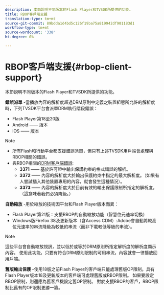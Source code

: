 ```yaml
---
description: 本節說明不同版本的Flash Player和TVSDK所提供的功能。
title: RBOP客戶端支援
translation-type: tm+mt
source-git-commit: 89bdda1d4bd5c126f19ba75a819942df901183d1
workflow-type: tm+mt
source-wordcount: '338'
ht-degree: 0%

---
```



# RBOP客戶端支援{#rbop-client-support}

本節說明不同版本的Flash Player和TVSDK所提供的功能。

**錯誤派單** -當播放內容的解析度超過DRM原則中定義之裝置組態所允許的解析度時，下列TVSDK平台會派單DRM執行階段錯誤：

* Flash Player第18至20版
* Android —— 版本
* iOS —— 版本

>[!NOTE]
>
>* 所有Flash和行動平台都支援錯誤派單，但只有上述TVSDK用戶端會處理與RBOP相關的錯誤。
>* 與RBOP相關的[DRM客戶端錯誤](https://help.adobe.com/en_US/primetime/drm/index.html#reference-DRM_Client_Error_Messages):
   >    * **3371**  —— 基於許可證中輸出保護約束的格式錯誤的解析。
   >    * **3372**  —— 內容的解析度大於輸出保護約束中指定的最大解析度。（如果有人嘗試插入其他裝置專用的內容，就會發生這種情況）。
   >    * **3373**  —— 內容的解析度大於目前有效的輸出保護限制所指定的解析度。（這意味著我們必須降級。）

>



**自動縮放** -用於縮放的技術因平台和Flash Player版本而異：

* Flash Player第21版：支援RBOP的自動縮放功能（智慧位元速率切換）
* Windows版Firefox 38及更新版本（含Access CDM）:Adobe會自動將較高位元速率的串流降級為較低的串流（而非下載較低等級的串流）。

>[!NOTE]
>
>這些平台會自動縮放視訊，並以低於或等於DRM原則所指定解析度的解析度顯示內容。 使用此功能，只要有符合DRM原則限制的可用串流，內容就會一律播放回用戶端。

**舊版輸出保護** -使用18版之前Flash Player的客戶端只能處理舊版OP限制。具有Flash Player版本18及更新版本的客戶端可處理舊版或RBOP限制。 如果要設定RBOP限制，則還應為舊客戶機設定舊OP限制。 對於支援RBOP的客戶，RBOP限制比舊有的OP限制更勝一籌。
